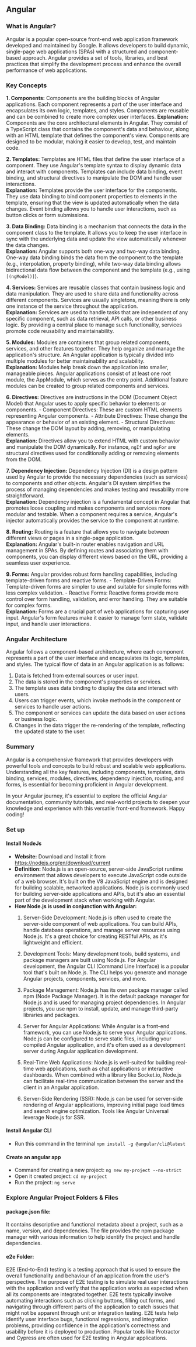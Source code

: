 ## Angular

### What is Angular?
Angular is a popular open-source front-end web application framework developed and maintained by Google. It allows developers to build dynamic, single-page web applications (SPAs) with a structured and component-based approach. Angular provides a set of tools, libraries, and best practices that simplify the development process and enhance the overall performance of web applications.

### Key Concepts
**1.  Components:** 
Components are the building blocks of Angular applications. Each component represents a part of the user interface and encapsulates its own logic, templates, and styles. Components are reusable and can be combined to create more complex user interfaces.
**Explanation:**
Components are the core architectural elements in Angular. They consist of a TypeScript class that contains the component's data and behaviour, along with an HTML template that defines the component's view. Components are designed to be modular, making it easier to develop, test, and maintain code.

**2.  Templates:** 
Templates are HTML files that define the user interface of a component. They use Angular's template syntax to display dynamic data and interact with components. Templates can include data binding, event binding, and structural directives to manipulate the DOM and handle user interactions.<br>
**Explanation:**
Templates provide the user interface for the components. They use data binding to bind component properties to elements in the template, ensuring that the view is updated automatically when the data changes. Event binding allows you to handle user interactions, such as button clicks or form submissions.

**3.  Data Binding:** 
Data binding is a mechanism that connects the data in the component class to the template. It allows you to keep the user interface in sync with the underlying data and update the view automatically whenever the data changes.<br>
**Explanation:**
Angular supports both one-way and two-way data binding. One-way data binding binds the data from the component to the template (e.g., interpolation, property binding), while two-way data binding allows bidirectional data flow between the component and the template (e.g., using `[(ngModel)]`).

**4.  Services:** 
Services are reusable classes that contain business logic and data manipulation. They are used to share data and functionality across different components. Services are usually singletons, meaning there is only one instance of the service throughout the application.<br>
**Explanation:**
Services are used to handle tasks that are independent of any specific component, such as data retrieval, API calls, or other business logic. By providing a central place to manage such functionality, services promote code reusability and maintainability.

**5.  Modules:**
Modules are containers that group related components, services, and other features together. They help organize and manage the application's structure. An Angular application is typically divided into multiple modules for better maintainability and scalability.<br>
**Explanation:**
Modules help break down the application into smaller, manageable pieces. Angular applications consist of at least one root module, the AppModule, which serves as the entry point. Additional feature modules can be created to group related components and services.

**6.  Directives:** 
Directives are instructions in the DOM (Document Object Model) that Angular uses to apply specific behavior to elements or components.
    -   Component Directives: These are custom HTML elements representing Angular components.
    -   Attribute Directives: These change the appearance or behavior of an existing element.
    -   Structural Directives: These change the DOM layout by adding, removing, or manipulating elements.<br>
**Explanation:**
Directives allow you to extend HTML with custom behavior and manipulate the DOM dynamically. For instance, `ngIf` and `ngFor` are structural directives used for conditionally adding or removing elements from the DOM.

**7.  Dependency Injection:** 
Dependency Injection (DI) is a design pattern used by Angular to provide the necessary dependencies (such as services) to components and other objects. Angular's DI system simplifies the process of managing dependencies and makes testing and reusability more straightforward.<br>
**Explanation:**
Dependency injection is a fundamental concept in Angular that promotes loose coupling and makes components and services more modular and testable. When a component requires a service, Angular's injector automatically provides the service to the component at runtime.

**8.  Routing:** 
Routing is a feature that allows you to navigate between different views or pages in a single-page application.<br>
**Explanation:**
Angular's built-in router enables navigation and URL management in SPAs. By defining routes and associating them with components, you can display different views based on the URL, providing a seamless user experience.

**9.  Forms:** 
Angular provides robust form handling capabilities, including template-driven forms and reactive forms.
    -   Template-Driven Forms: Template-driven forms are simpler to use and suitable for simple forms with less complex validation.
    -   Reactive Forms: Reactive forms provide more control over form handling, validation, and error handling. They are suitable for complex forms.<br>
**Explanation:**
Forms are a crucial part of web applications for capturing user input. Angular's form features make it easier to manage form state, validate input, and handle user interactions.


### Angular Architecture
Angular follows a component-based architecture, where each component represents a part of the user interface and encapsulates its logic, templates, and styles. The typical flow of data in an Angular application is as follows:

1.  Data is fetched from external sources or user input.
2.  The data is stored in the component's properties or services.
3.  The template uses data binding to display the data and interact with users.
4.  Users can trigger events, which invoke methods in the component or services to handle user actions.
5.  The component or services can update the data based on user actions or business logic.
6.  Changes in the data trigger the re-rendering of the template, reflecting the updated state to the user.


### Summary
Angular is a comprehensive framework that provides developers with powerful tools and concepts to build robust and scalable web applications. Understanding all the key features, including components, templates, data binding, services, modules, directives, dependency injection, routing, and forms, is essential for becoming proficient in Angular development.

In your Angular journey, it's essential to explore the official Angular documentation, community tutorials, and real-world projects to deepen your knowledge and experience with this versatile front-end framework. Happy coding!



### Set up
#### Install NodeJs
- **Website:** Download and Install it from https://nodejs.org/en/download/current <br>
- **Definition:** Node.js is an open-source, server-side JavaScript runtime environment that allows developers to execute JavaScript code outside of a web browser. It's built on the V8 JavaScript engine and is designed for building scalable, networked applications. Node.js is commonly used for building server-side applications and APIs, but it's also an essential part of the development stack when working with Angular.
- **How Node.js is used in conjunction with Angular:**
  1. Server-Side Development: Node.js is often used to create the server-side component of web applications. You can build APIs, handle database operations, and manage server resources using Node.js. It's a great choice for creating RESTful APIs, as it's lightweight and efficient.

  2. Development Tools: Many development tools, build systems, and package managers are built using Node.js. For Angular development, the Angular CLI (Command Line Interface) is a popular tool that's built on Node.js. The CLI helps you generate and manage Angular projects, components, services, and more.

  3. Package Management: Node.js has its own package manager called npm (Node Package Manager). It is the default package manager for Node.js and is used for managing project dependencies. In Angular projects, you use npm to install, update, and manage third-party libraries and packages.

  4. Server for Angular Applications: While Angular is a front-end framework, you can use Node.js to serve your Angular applications. Node.js can be configured to serve static files, including your compiled Angular application, and it's often used as a development server during Angular application development.

  5. Real-Time Web Applications: Node.js is well-suited for building real-time web applications, such as chat applications or interactive dashboards. When combined with a library like Socket.io, Node.js can facilitate real-time communication between the server and the client in an Angular application.

  6. Server-Side Rendering (SSR): Node.js can be used for server-side rendering of Angular applications, improving initial page load times and search engine optimization. Tools like Angular Universal leverage Node.js for SSR.

#### Install Angular CLI
- Run this command in the terminal
`npm install -g @angular/cli@latest`

#### Create an angular app
- Command for creating a new project: `ng new my-project --no-strict`
- Open it created project: `cd my-project`
- Run the project: `ng serve`

### Explore Angular Project Folders & Files

#### package.json file:
It contains descriptive and functional metadata about a project, such as a name, version, and dependencies. The file provides the npm package manager with various information to help identify the project and handle dependencies.

#### e2e Folder:
E2E (End-to-End) testing is a testing approach that is used to ensure the overall functionality and behaviour of an application from the user's perspective. The purpose of E2E testing is to simulate real user interactions with the application and verify that the application works as expected when all its components are integrated together. E2E tests typically involve automating interactions such as clicking buttons, filling out forms, and navigating through different parts of the application to catch issues that might not be apparent through unit or integration testing. E2E tests help identify user interface bugs, functional regressions, and integration problems, providing confidence in the application's correctness and usability before it is deployed to production. Popular tools like Protractor and Cypress are often used for E2E testing in Angular applications.


